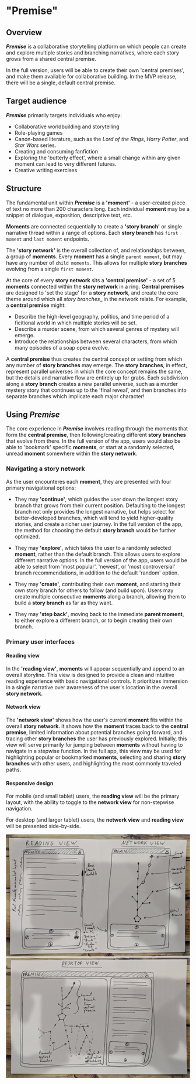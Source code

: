 # "Premise"

## Overview

__*Premise*__ is a collaborative storytelling platform on which people can
  create and explore multiple stories and branching narratives, where each
  story grows from a shared central premise.
  
In the full version, users will be able to create their own 'central premises',
  and make them available for collaborative building. In the MVP release, there
  will be a single, default central premise.

## Target audience

__*Premise*__ primarily targets individuals who enjoy:

* Collaborative worldbuilding and storytelling
* Role-playing games
* Canon-based literature, such as the *Lord of the Rings*, *Harry Potter*,
    and *Star Wars* series.
* Creating and consuming fanfiction
* Exploring the 'butterly effect', where a small change within any given moment
    can lead to very different futures.
* Creative writing exercises

## Structure

The fundamental unit within __*Premise*__ is a __'moment'__ - a user-created
  piece of text no more than 200 characters long. Each individual __moment__
  may be a snippet of dialogue, exposition, descriptive text, etc.
  
__Moments__ are connected sequentially to create a __'story branch'__ or single
  narrative thread within a range of options. Each __story branch__ has
  `first moment` and `last moment` endpoints.

The __'story network'__ is the overall collection of, and relationships between,
  a group of __moments__. Every __moment__ has a single `parent moment`, but may
  have any number of `child moments`. This allows for multiple __story branches__
  evolving from a single `first moment`.

At the core of every __story network__ sits a __'central premise'__ - a set of
  5 __moments__ connected within the __story network__ in a ring.
  __Central premises__ are designed to 'set the stage' for a __story network__,
  and create the core theme around which all _story branches__ in the network
  relate. For example, a __central premise__ might:

* Describe the high-level geography, politics, and time period of a ficitional
    world in which multiple stories will be set.
* Describe a murder scene, from which several genres of mystery will emerge.
* Introduce the relationships between several characters, from which many
    episodes of a soap opera evolve.

A __central premise__ thus creates the central concept or setting from which any
  number of __story branches__ may emerge. The __story branches__, in effect,
  represent parallel universes in which the core concept remains the same, but
  the details and narrative flow are entirely up for grabs. Each subdivision
  along a __story branch__ creates a new parallel universe, such as a murder
  mystery story that continues up to the 'final reveal', and then branches into
  separate branches which implicate each major character!

## Using *Premise*

The core experience in __*Premise*__ involves reading through the moments that
  form the __central premise__, then following/creating different
  __story branches__ that evolve from there. In the full version of the app,
  users would also be able to 'bookmark' specific __moments__, or start at a
  randomly selected, unread __moment__ somewhere within the __story network__.

### Navigating a story network

As the user encounteres each __moment__, they are presented with four primary
  navigational options:
  
* They may __'continue'__, which guides the user down the longest story branch
    that grows from their current position. Defaulting to the longest branch not
    only provides the longest narrative, but helps select for better-developed
    branches, which will tend to yield higher-quality stories, and create a
    richer user journey. In the full version of the app, the method for choosing
    the default __story branch__ would be further optimized.

* They may __'explore'__, which takes the user to a randomly selected __moment__,
    rather than the default branch. This allows users to explore different
    narrative options. In the full version of the app, users would be able to
    select from 'most popular', 'newest', or 'most controversial' branch
    recommendations, in addition to the default 'random' option.

* They may __'create'__, contributing their own __moment__, and starting their
    own story branch for others to follow (and build upon). Users may create
    multiple consecutive __moments__ along a branch, allowing them to build a
    __story branch__ as far as they want.

* They may __'step back'__, moving back to the immediate __parent moment__,
    to either explore a different branch, or to begin creating their own branch.

### Primary user interfaces

#### Reading view

In the __'reading view'__, __moments__ will appear sequentially and append to an
  overall storyline. This view is designed to provide a clean and intuitive
  reading experience with basic navigational controls. It prioritizes immersion
  in a single narrative over awareness of the user's location in the overall
  __story network__.

#### Network view

The __'network view'__ shows how the user's current __moment__ fits within the
  overall __story network__. It shows how the __moment__ traces back to the
  __central premise__, limited information about potential branches going
  forward, and tracing other __story branches__ the user has previously explored.
  Initially, this view will serve primarily for jumping between __moments__
  without having to navigate in a stepwise function. In the full app, this
  view may be used for highlighting popular or bookmarked __moments__, selecting
  and sharing __story branches__ with other users, and highlighting the most
  commonly traveled paths.
  
#### Responsive design

For mobile (and small tablet) users, the __reading view__ will be the primary
  layout, with the ability to toggle to the __network view__ for non-stepwise
  navigation.
  
For desktop (and larger tablet) users, the __network view__ and __reading view__
  will be presented side-by-side.
  
![Mobile reading and network views](https://github.com/sjlutterbie/storychain-dev-notes/blob/overview/img/Reading_Network_Views_2018_11_19.jpg)
![Mobile reading and network views](https://github.com/sjlutterbie/storychain-dev-notes/blob/overview/img/Desktop_Combined_View_2018_11_19.jpg)